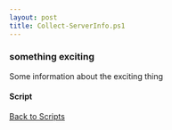 ```yaml
---
layout: post
title: Collect-ServerInfo.ps1
---
```


### something exciting

Some information about the exciting thing

#### Script

<script async src="https://gist-it.appspot.com/github.com/BanterBoy/scripts-blog/blob/master/PowerShell/scripts/information/Collect-ServerInfo.ps1"></script>

<a href="/menu/_pages/scripts.html">Back to Scripts</a>
